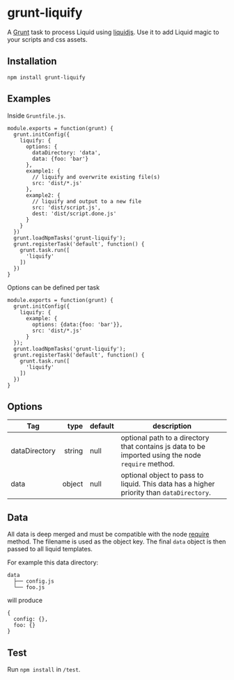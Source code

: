 grunt-liquify
=============

A [Grunt](https://gruntjs.com) task to process Liquid using [liquidjs](https://www.npmjs.com/package/liquidjs). Use it to add Liquid magic to your scripts and css assets.


## Installation

```
npm install grunt-liquify
```


## Examples

Inside `Gruntfile.js`.
 
```
module.exports = function(grunt) {
  grunt.initConfig({
    liquify: {
      options: {
        dataDirectory: 'data',
        data: {foo: 'bar'}
      },
      example1: {
        // liquify and overwrite existing file(s)
        src: 'dist/*.js'
      },
      example2: {
        // liquify and output to a new file
        src: 'dist/script.js',
        dest: 'dist/script.done.js'
      }
    }
  })
  grunt.loadNpmTasks('grunt-liquify');
  grunt.registerTask('default', function() {
    grunt.task.run([
      'liquify'
    ])
  })
}
```

Options can be defined per task

```
module.exports = function(grunt) {
  grunt.initConfig({
    liquify: {
      example: {
        options: {data:{foo: 'bar'}},
        src: 'dist/*.js'
      }
  });
  grunt.loadNpmTasks('grunt-liquify');
  grunt.registerTask('default', function() {
    grunt.task.run([
      'liquify'
    ])
  })
}
```


## Options

| Tag          	|   type 	| default 	| description                                                                                               	|
|--------------	|-------:	|---------	|-----------------------------------------------------------------------------------------------------------	|
| dataDirectory 	| string 	| null    	| optional path to a directory that contains js data to be imported using the node `require` method. 	|
| data         	| object 	| null    	| optional object to pass to liquid. This data has a higher priority than `dataDirectory`.        	|


## Data

All data is deep merged and must be compatible with the node [require](https://nodejs.org/api/modules.html#modules_require_id) method. The filename is used as the object key. The final `data` object is then passed to all liquid templates.

For example this data directory:

```
data
  ├── config.js
  └── foo.js
```

will produce

```
{
  config: {},
  foo: {}
}
```

## Test

Run `npm install` in `/test`.